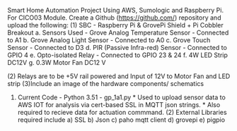 Smart Home Automation Project Using AWS, Sumologic and Raspberry Pi. For CICO03 Module.
Create a Github (https://github.com/) repository and upload the following:
(1)	SBC - Raspberry Pi & GrovePi Shield + Pi Cobbler Breakout 
  a.	Sensors Used - Grove Analog Temperature Sensor - Connected to A1 
  b.	Grove Analog Light Sensor - Connected to A0 
  c.	Grove Touch Sensor - Connected to D3 
  d.	PIR (Passive Infra-red) Sensor - Connected to GPIO 4 
  e.	Opto-isolated Relay - Connected to GPIO 23 & 24 
  f.	4W LED Strip DC12V 
  g.	0.3W Motor Fan DC12 V 
  
  
(2) Relays are to be +5V rail powered and Input of 12V to Motor Fan and LED strip (3)Include an image of the hardware components/ schematics
1.	Current Code - Python 3.51 - gp_1a1.py * Used to upload sensor data to AWS IOT for analysis via cert-based SSL in MQTT json strings. * Also required to recieve data for actuation commmand.
(2) External Libraries required include 
a) SSL b) Json 
c) paho mqtt client d) grovepi e) pigpio



